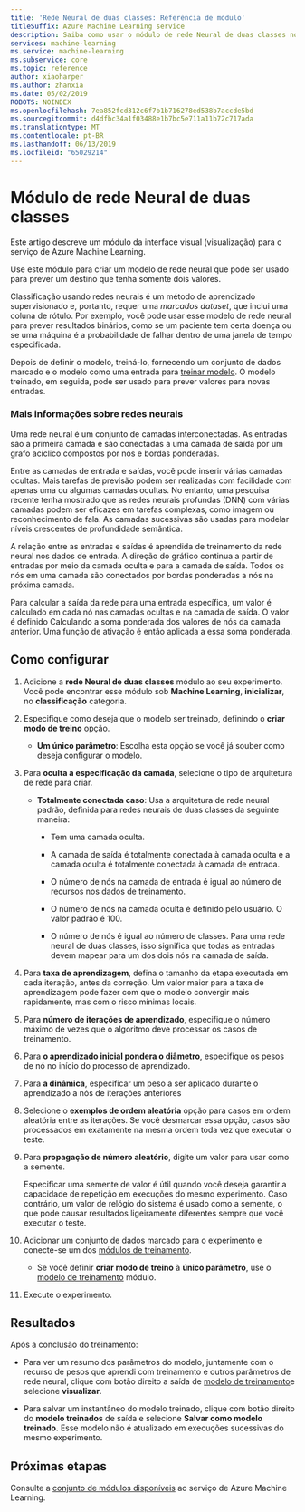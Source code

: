 ```yaml
---
title: 'Rede Neural de duas classes: Referência de módulo'
titleSuffix: Azure Machine Learning service
description: Saiba como usar o módulo de rede Neural de duas classes no serviço de Azure Machine Learning para criar um modelo de rede neural que pode ser usado para prever um destino que tenha somente dois valores.
services: machine-learning
ms.service: machine-learning
ms.subservice: core
ms.topic: reference
author: xiaoharper
ms.author: zhanxia
ms.date: 05/02/2019
ROBOTS: NOINDEX
ms.openlocfilehash: 7ea852fcd312c6f7b1b716278ed538b7accde5bd
ms.sourcegitcommit: d4dfbc34a1f03488e1b7bc5e711a11b72c717ada
ms.translationtype: MT
ms.contentlocale: pt-BR
ms.lasthandoff: 06/13/2019
ms.locfileid: "65029214"
---
```

# <a name="two-class-neural-network-module"></a>Módulo de rede Neural de duas classes

Este artigo descreve um módulo da interface visual (visualização) para o serviço de Azure Machine Learning.

Use este módulo para criar um modelo de rede neural que pode ser usado para prever um destino que tenha somente dois valores.

Classificação usando redes neurais é um método de aprendizado supervisionado e, portanto, requer uma *marcados dataset*, que inclui uma coluna de rótulo. Por exemplo, você pode usar esse modelo de rede neural para prever resultados binários, como se um paciente tem certa doença ou se uma máquina é a probabilidade de falhar dentro de uma janela de tempo especificada.  

Depois de definir o modelo, treiná-lo, fornecendo um conjunto de dados marcado e o modelo como uma entrada para [treinar modelo](./train-model.md). O modelo treinado, em seguida, pode ser usado para prever valores para novas entradas.

### <a name="more-about-neural-networks"></a>Mais informações sobre redes neurais

Uma rede neural é um conjunto de camadas interconectadas. As entradas são a primeira camada e são conectadas a uma camada de saída por um grafo acíclico compostos por nós e bordas ponderadas.

Entre as camadas de entrada e saídas, você pode inserir várias camadas ocultas. Mais tarefas de previsão podem ser realizadas com facilidade com apenas uma ou algumas camadas ocultas. No entanto, uma pesquisa recente tenha mostrado que as redes neurais profundas (DNN) com várias camadas podem ser eficazes em tarefas complexas, como imagem ou reconhecimento de fala. As camadas sucessivas são usadas para modelar níveis crescentes de profundidade semântica.

A relação entre as entradas e saídas é aprendida de treinamento da rede neural nos dados de entrada. A direção do gráfico continua a partir de entradas por meio da camada oculta e para a camada de saída. Todos os nós em uma camada são conectados por bordas ponderadas a nós na próxima camada.

Para calcular a saída da rede para uma entrada específica, um valor é calculado em cada nó nas camadas ocultas e na camada de saída. O valor é definido Calculando a soma ponderada dos valores de nós da camada anterior. Uma função de ativação é então aplicada a essa soma ponderada.
  
## <a name="how-to-configure"></a>Como configurar

1.  Adicione a **rede Neural de duas classes** módulo ao seu experimento. Você pode encontrar esse módulo sob **Machine Learning**, **inicializar**, no **classificação** categoria.  
  
2.  Especifique como deseja que o modelo ser treinado, definindo o **criar modo de treino** opção.  
  
    -   **Um único parâmetro**: Escolha esta opção se você já souber como deseja configurar o modelo.  

3.  Para **oculta a especificação da camada**, selecione o tipo de arquitetura de rede para criar.  
  
    -   **Totalmente conectada caso**: Usa a arquitetura de rede neural padrão, definida para redes neurais de duas classes da seguinte maneira:
  
        -   Tem uma camada oculta.
  
        -   A camada de saída é totalmente conectada à camada oculta e a camada oculta é totalmente conectada à camada de entrada.
  
        -   O número de nós na camada de entrada é igual ao número de recursos nos dados de treinamento.
  
        -   O número de nós na camada oculta é definido pelo usuário. O valor padrão é 100.
  
        -   O número de nós é igual ao número de classes. Para uma rede neural de duas classes, isso significa que todas as entradas devem mapear para um dos dois nós na camada de saída.

5.  Para **taxa de aprendizagem**, defina o tamanho da etapa executada em cada iteração, antes da correção. Um valor maior para a taxa de aprendizagem pode fazer com que o modelo convergir mais rapidamente, mas com o risco mínimas locais.

6.  Para **número de iterações de aprendizado**, especifique o número máximo de vezes que o algoritmo deve processar os casos de treinamento.

7.  Para **o aprendizado inicial pondera o diâmetro**, especifique os pesos de nó no início do processo de aprendizado.

8.  Para **a dinâmica**, especificar um peso a ser aplicado durante o aprendizado a nós de iterações anteriores  

10. Selecione o **exemplos de ordem aleatória** opção para casos em ordem aleatória entre as iterações. Se você desmarcar essa opção, casos são processados em exatamente na mesma ordem toda vez que executar o teste.
  
11. Para **propagação de número aleatório**, digite um valor para usar como a semente.
  
     Especificar uma semente de valor é útil quando você deseja garantir a capacidade de repetição em execuções do mesmo experimento.  Caso contrário, um valor de relógio do sistema é usado como a semente, o que pode causar resultados ligeiramente diferentes sempre que você executar o teste.
  
13. Adicionar um conjunto de dados marcado para o experimento e conecte-se um dos [módulos de treinamento](module-reference.md).  
  
    -   Se você definir **criar modo de treino** à **único parâmetro**, use o [modelo de treinamento](train-model.md) módulo.  
  
14. Execute o experimento.

## <a name="results"></a>Resultados

Após a conclusão do treinamento:

+ Para ver um resumo dos parâmetros do modelo, juntamente com o recurso de pesos que aprendi com treinamento e outros parâmetros de rede neural, clique com botão direito a saída de [modelo de treinamento](./train-model.md)e selecione **visualizar**.  

+ Para salvar um instantâneo do modelo treinado, clique com botão direito do **modelo treinados** de saída e selecione **Salvar como modelo treinado**. Esse modelo não é atualizado em execuções sucessivas do mesmo experimento.


## <a name="next-steps"></a>Próximas etapas

Consulte a [conjunto de módulos disponíveis](module-reference.md) ao serviço de Azure Machine Learning. 
